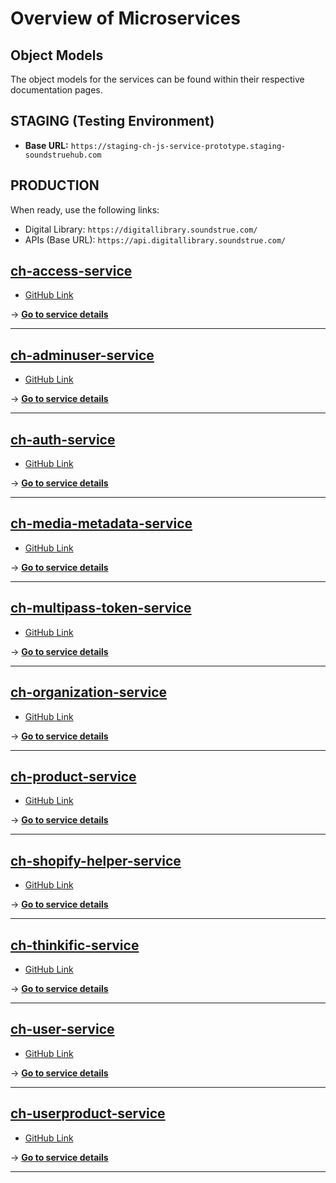 # Overview of Microservices

## Object Models

The object models for the services can be found within their respective documentation pages.

## STAGING (Testing Environment)

- **Base URL:** `https://staging-ch-js-service-prototype.staging-soundstruehub.com`

## PRODUCTION

When ready, use the following links:

- Digital Library: `https://digitallibrary.soundstrue.com/`
- APIs (Base URL): `https://api.digitallibrary.soundstrue.com/`

## [ch-access-service](ch-access-service.md)
- [GitHub Link](https://github.com/stdev/ch-access-service)

→ [**Go to service details**](ch-access-service.md)

---

## [ch-adminuser-service](ch-adminuser-service.md)
- [GitHub Link](https://github.com/stdev/ch-adminuser-service)

→ [**Go to service details**](ch-adminuser-service.md)

---

## [ch-auth-service](ch-auth-service.md)
- [GitHub Link](https://github.com/stdev/ch-auth-service)

→ [**Go to service details**](ch-auth-service.md)

---

## [ch-media-metadata-service](ch-media-metadata-service.md)
- [GitHub Link](https://github.com/stdev/ch-media-metadata-service)

→ [**Go to service details**](ch-media-metadata-service.md)

---

## [ch-multipass-token-service](ch-multipass-token-service.md)
- [GitHub Link](https://github.com/stdev/ch-multipass-token-service)

→ [**Go to service details**](ch-media-metadata-service.md)

---

## [ch-organization-service](ch-organization-service.md)
- [GitHub Link](https://github.com/stdev/ch-organization-service)

→ [**Go to service details**](ch-organization-service.md)

---

## [ch-product-service](ch-product-service.md)
- [GitHub Link](https://github.com/stdev/ch-product-service)

→ [**Go to service details**](ch-product-service.md)

---

## [ch-shopify-helper-service](ch-shopify-helper-service.md)
- [GitHub Link](https://github.com/stdev/ch-shopify-helper-service)

→ [**Go to service details**](ch-shopify-helper-service.md)

---

## [ch-thinkific-service](ch-thinkific-service.md)
- [GitHub Link](https://github.com/stdev/ch-thinkific-service)

→ [**Go to service details**](ch-thinkific-service.md)

---

## [ch-user-service](ch-user-service.md)
- [GitHub Link](https://github.com/stdev/ch-user-service)

→ [**Go to service details**](ch-user-service.md)

---

## [ch-userproduct-service](ch-userproduct-service.md)
- [GitHub Link](https://github.com/stdev/ch-userproduct-service)

→ [**Go to service details**](ch-userproduct-service.md)

---